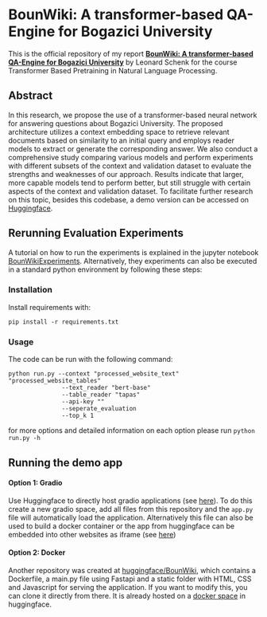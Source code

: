 # BounWiki: A transformer-based QA-Engine for Bogazici University

This is the official repository of my report [**BounWiki: A transformer-based QA-Engine for Bogazici University**](./JointXplore.pdf) by Leonard Schenk for the course Transformer Based Pretraining in Natural Language Processing.
## Abstract
In this research, we propose the use of a transformer-based neural network for answering questions about Bogazici University. The proposed architecture utilizes a context embedding space to retrieve relevant documents based on similarity to an initial query and employs reader models to extract or generate the corresponding answer. We also conduct a comprehensive study comparing various models and perform experiments with different subsets of the context and validation dataset to evaluate the strengths and weaknesses of our approach. Results indicate that larger, more capable models tend to perform better, but still struggle with certain aspects of the context and validation dataset. To facilitate further research on this topic, besides this codebase, a demo version can be accessed on [Huggingface](https://huggingface.co/spaces/LeoGitGuy/BounWiki).
## Rerunning Evaluation Experiments

A tutorial on how to run the experiments is explained in the jupyter notebook [BounWikiExperiments](./BounWikiExperiments.ipynb).
Alternatively, they experiments can also be executed in a standard python environment by following these steps:

### Installation
Install requirements with:
```shell
pip install -r requirements.txt
```
### Usage

The code can be run with the following command:
```shell
python run.py --context "processed_website_text" "processed_website_tables" 
               --text_reader "bert-base" 
               --table_reader "tapas" 
               --api-key ""
               --seperate_evaluation
               --top_k 1
```

for more options and detailed information on each option please run `python run.py -h`

## Running the demo app

#### Option 1: Gradio

Use Huggingface to directly host gradio applications (see [here](https://huggingface.co/docs/hub/spaces-sdks-gradio)). To do this create a new gradio space, add all files from this repository and the `app.py` file will automatically load the application. Alternatively this file can also be used to build a docker container or the app from huggingface can be embedded into other websites as iframe (see [here](https://huggingface.co/docs/hub/spaces-sdks-gradio#embed-gradio-spaces-on-other-webpages))

#### Option 2: Docker
Another repository was created at [huggingface/BounWiki](https://huggingface.co/spaces/LeoGitGuy/BounWiki/tree/main), which contains a Dockerfile, a main.py file using Fastapi and a static folder with HTML, CSS and Javascript for serving the application. If you want to modify this, you can clone it directly from there.
It is already hosted on a [docker space](https://huggingface.co/spaces/LeoGitGuy/BounWiki) in huggingface.
